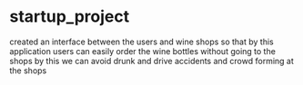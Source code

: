 # startup_project
created an interface between the users and wine shops so that by this application users can easily order the wine bottles without going to the shops by this we can avoid drunk and drive accidents and crowd forming at the shops 
